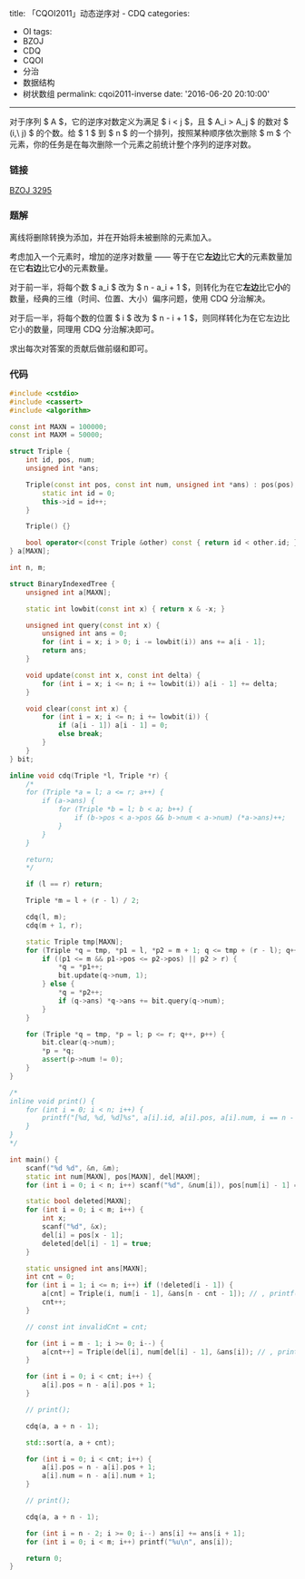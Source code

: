 title: 「CQOI2011」动态逆序对 - CDQ
categories:
  - OI
tags:
  - BZOJ
  - CDQ
  - CQOI
  - 分治
  - 数据结构
  - 树状数组
permalink: cqoi2011-inverse
date: '2016-06-20 20:10:00'
---

对于序列 $ A $，它的逆序对数定义为满足 $ i < j $，且 $ A_i > A_j $ 的数对 $ (i,\ j) $ 的个数。给 $ 1 $ 到 $ n $ 的一个排列，按照某种顺序依次删除 $ m $ 个元素，你的任务是在每次删除一个元素之前统计整个序列的逆序对数。

<!-- more -->

### 链接

[BZOJ 3295](http://www.lydsy.com/JudgeOnline/problem.php?id=3295)

### 题解

离线将删除转换为添加，并在开始将未被删除的元素加入。

考虑加入一个元素时，增加的逆序对数量 —— 等于在它**左边**比它**大**的元素数量加在它**右边**比它**小**的元素数量。

对于前一半，将每个数 $ a_i $ 改为 $ n - a_i + 1 $，则转化为在它**左边**比它**小**的数量，经典的三维（时间、位置、大小）偏序问题，使用 CDQ 分治解决。

对于后一半，将每个数的位置 $ i $ 改为 $ n - i + 1 $，则同样转化为在它左边比它小的数量，同理用 CDQ 分治解决即可。

求出每次对答案的贡献后做前缀和即可。

### 代码

```cpp
#include <cstdio>
#include <cassert>
#include <algorithm>

const int MAXN = 100000;
const int MAXM = 50000;

struct Triple {
    int id, pos, num;
    unsigned int *ans;

    Triple(const int pos, const int num, unsigned int *ans) : pos(pos), num(num), ans(ans) {
        static int id = 0;
        this->id = id++;
    }

    Triple() {}

    bool operator<(const Triple &other) const { return id < other.id; }
} a[MAXN];

int n, m;

struct BinaryIndexedTree {
    unsigned int a[MAXN];

    static int lowbit(const int x) { return x & -x; }

    unsigned int query(const int x) {
        unsigned int ans = 0;
        for (int i = x; i > 0; i -= lowbit(i)) ans += a[i - 1];
        return ans;
    }

    void update(const int x, const int delta) {
        for (int i = x; i <= n; i += lowbit(i)) a[i - 1] += delta;
    }

    void clear(const int x) {
        for (int i = x; i <= n; i += lowbit(i)) {
            if (a[i - 1]) a[i - 1] = 0;
            else break;
        }
    }
} bit;

inline void cdq(Triple *l, Triple *r) {
    /*
    for (Triple *a = l; a <= r; a++) {
        if (a->ans) {
            for (Triple *b = l; b < a; b++) {
                if (b->pos < a->pos && b->num < a->num) (*a->ans)++;
            }
        }
    }

    return;
    */

    if (l == r) return;

    Triple *m = l + (r - l) / 2;

    cdq(l, m);
    cdq(m + 1, r);

    static Triple tmp[MAXN];
    for (Triple *q = tmp, *p1 = l, *p2 = m + 1; q <= tmp + (r - l); q++) {
        if ((p1 <= m && p1->pos <= p2->pos) || p2 > r) {
            *q = *p1++;
            bit.update(q->num, 1);
        } else {
            *q = *p2++;
            if (q->ans) *q->ans += bit.query(q->num);
        }
    }

    for (Triple *q = tmp, *p = l; p <= r; q++, p++) {
        bit.clear(q->num);
        *p = *q;
        assert(p->num != 0);
    }
}

/*
inline void print() {
    for (int i = 0; i < n; i++) {
        printf("[%d, %d, %d]%s", a[i].id, a[i].pos, a[i].num, i == n - 1 ? "\n" : ", ");
    }
}
*/

int main() {
    scanf("%d %d", &n, &m);
    static int num[MAXN], pos[MAXN], del[MAXM];
    for (int i = 0; i < n; i++) scanf("%d", &num[i]), pos[num[i] - 1] = i + 1;

    static bool deleted[MAXN];
    for (int i = 0; i < m; i++) {
        int x;
        scanf("%d", &x);
        del[i] = pos[x - 1];
        deleted[del[i] - 1] = true;
    }

    static unsigned int ans[MAXN];
    int cnt = 0;
    for (int i = 1; i <= n; i++) if (!deleted[i - 1]) {
        a[cnt] = Triple(i, num[i - 1], &ans[n - cnt - 1]); // , printf("ans[%d]\n", n - cnt - 1);
        cnt++;
    }

    // const int invalidCnt = cnt;

    for (int i = m - 1; i >= 0; i--) {
        a[cnt++] = Triple(del[i], num[del[i] - 1], &ans[i]); // , printf("ans[%d]\n", i);
    }

    for (int i = 0; i < cnt; i++) {
        a[i].pos = n - a[i].pos + 1;
    }

    // print();

    cdq(a, a + n - 1);

    std::sort(a, a + cnt);

    for (int i = 0; i < cnt; i++) {
        a[i].pos = n - a[i].pos + 1;
        a[i].num = n - a[i].num + 1;
    }

    // print();

    cdq(a, a + n - 1);

    for (int i = n - 2; i >= 0; i--) ans[i] += ans[i + 1];
    for (int i = 0; i < m; i++) printf("%u\n", ans[i]);

    return 0;
}
```
